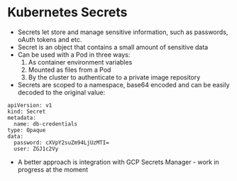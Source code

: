# Kubernetes Secrets

* Secrets let store and manage sensitive information, such as passwords, oAuth tokens and etc.
* Secret is an object that contains a small amount of sensitive data
* Can be used with a Pod in three ways:
  1. As container environment variables
  1. Mounted as files from a Pod
  1. By the cluster to authenticate to a private image repository
* Secrets are scoped to a namespace, base64 encoded and can be easily decoded to the original value:
```
apiVersion: v1
kind: Secret
metadata:
  name: db-credentials
type: Opaque
data:
  password: cXVpY2suZm94LjUzMTI=
  user: ZGJ1c2Vy
```
* A better approach is integration with GCP Secrets Manager - work in progress at the moment